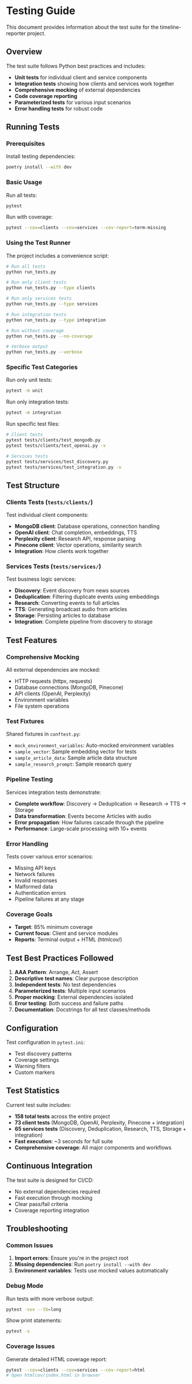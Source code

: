 # Testing Guide

This document provides information about the test suite for the timeline-reporter project.

## Overview

The test suite follows Python best practices and includes:

- **Unit tests** for individual client and service components
- **Integration tests** showing how clients and services work together
- **Comprehensive mocking** of external dependencies
- **Code coverage reporting**
- **Parameterized tests** for various input scenarios
- **Error handling tests** for robust code

## Running Tests

### Prerequisites

Install testing dependencies:

```bash
poetry install --with dev
```

### Basic Usage

Run all tests:

```bash
pytest
```

Run with coverage:

```bash
pytest --cov=clients --cov=services --cov-report=term-missing
```

### Using the Test Runner

The project includes a convenience script:

```bash
# Run all tests
python run_tests.py

# Run only client tests
python run_tests.py --type clients

# Run only services tests
python run_tests.py --type services

# Run integration tests
python run_tests.py --type integration

# Run without coverage
python run_tests.py --no-coverage

# Verbose output
python run_tests.py --verbose
```

### Specific Test Categories

Run only unit tests:

```bash
pytest -m unit
```

Run only integration tests:

```bash
pytest -m integration
```

Run specific test files:

```bash
# Client tests
pytest tests/clients/test_mongodb.py
pytest tests/clients/test_openai.py -v

# Services tests
pytest tests/services/test_discovery.py
pytest tests/services/test_integration.py -v
```

## Test Structure

### Clients Tests (`tests/clients/`)

Test individual client components:

- **MongoDB client**: Database operations, connection handling
- **OpenAI client**: Chat completion, embeddings, TTS
- **Perplexity client**: Research API, response parsing
- **Pinecone client**: Vector operations, similarity search
- **Integration**: How clients work together

### Services Tests (`tests/services/`)

Test business logic services:

- **Discovery**: Event discovery from news sources
- **Deduplication**: Filtering duplicate events using embeddings
- **Research**: Converting events to full articles
- **TTS**: Generating broadcast audio from articles
- **Storage**: Persisting articles to database
- **Integration**: Complete pipeline from discovery to storage

## Test Features

### Comprehensive Mocking

All external dependencies are mocked:

- HTTP requests (httpx, requests)
- Database connections (MongoDB, Pinecone)
- API clients (OpenAI, Perplexity)
- Environment variables
- File system operations

### Test Fixtures

Shared fixtures in `conftest.py`:

- `mock_environment_variables`: Auto-mocked environment variables
- `sample_vector`: Sample embedding vector for tests
- `sample_article_data`: Sample article data structure
- `sample_research_prompt`: Sample research query

### Pipeline Testing

Services integration tests demonstrate:

- **Complete workflow**: Discovery → Deduplication → Research → TTS → Storage
- **Data transformation**: Events become Articles with audio
- **Error propagation**: How failures cascade through the pipeline
- **Performance**: Large-scale processing with 10+ events

### Error Handling

Tests cover various error scenarios:

- Missing API keys
- Network failures
- Invalid responses
- Malformed data
- Authentication errors
- Pipeline failures at any stage

### Coverage Goals

- **Target**: 85% minimum coverage
- **Current focus**: Client and service modules
- **Reports**: Terminal output + HTML (htmlcov/)

## Test Best Practices Followed

1. **AAA Pattern**: Arrange, Act, Assert
2. **Descriptive test names**: Clear purpose description
3. **Independent tests**: No test dependencies
4. **Parameterized tests**: Multiple input scenarios
5. **Proper mocking**: External dependencies isolated
6. **Error testing**: Both success and failure paths
7. **Documentation**: Docstrings for all test classes/methods

## Configuration

Test configuration in `pytest.ini`:

- Test discovery patterns
- Coverage settings
- Warning filters
- Custom markers

## Test Statistics

Current test suite includes:

- **158 total tests** across the entire project
- **73 client tests** (MongoDB, OpenAI, Perplexity, Pinecone + integration)
- **65 services tests** (Discovery, Deduplication, Research, TTS, Storage + integration)
- **Fast execution**: ~3 seconds for full suite
- **Comprehensive coverage**: All major components and workflows

## Continuous Integration

The test suite is designed for CI/CD:

- No external dependencies required
- Fast execution through mocking
- Clear pass/fail criteria
- Coverage reporting integration

## Troubleshooting

### Common Issues

1. **Import errors**: Ensure you're in the project root
2. **Missing dependencies**: Run `poetry install --with dev`
3. **Environment variables**: Tests use mocked values automatically

### Debug Mode

Run tests with more verbose output:

```bash
pytest -vvv --tb=long
```

Show print statements:

```bash
pytest -s
```

### Coverage Issues

Generate detailed HTML coverage report:

```bash
pytest --cov=clients --cov=services --cov-report=html
# Open htmlcov/index.html in browser
```
